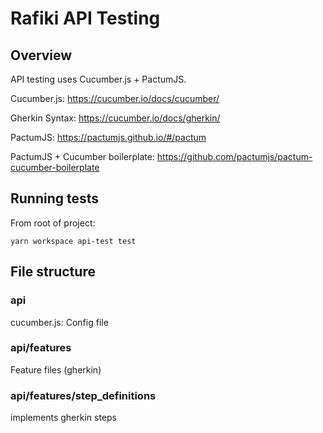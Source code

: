 # Rafiki API Testing

## Overview
API testing uses Cucumber.js + PactumJS.

Cucumber.js:
https://cucumber.io/docs/cucumber/

Gherkin Syntax:
https://cucumber.io/docs/gherkin/

PactumJS:
https://pactumjs.github.io/#/pactum

PactumJS + Cucumber boilerplate:
https://github.com/pactumjs/pactum-cucumber-boilerplate


## Running tests
From root of project:
```shell
yarn workspace api-test test
```


## File structure
### api
cucumber.js: Config file

### api/features
Feature files (gherkin)

### api/features/step_definitions
implements gherkin steps

